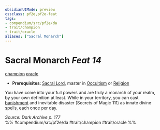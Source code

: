 ```yaml
---
obsidianUIMode: preview
cssclass: pf2e,pf2e-feat
tags:
- compendium/src/pf2e/da
- trait/champion
- trait/oracle
aliases: ["Sacral Monarch"]
---
```

# Sacral Monarch  *Feat 14*  
[champion](Reference/Rules/Traits/champion.md "Champion Class Trait")  [oracle](Reference/Rules/Traits/oracle-apg.md "Oracle Class Trait")  

- **Prerequisites**: [Sacral Lord](sacral-lord-da.md), master in [Occultism](skills.md#Occultism) or [Religion](skills.md#Religion)

You have come into your full powers and are truly a monarch of your realm, by your own definition at least. While in your territory, you can cast [banishment](banishment.md) and inevitable disaster (Secrets of Magic 111) as innate divine spells, each once per day.

*Source: Dark Archive p. 177*  
%% #compendium/src/pf2e/da #trait/champion #trait/oracle %%
